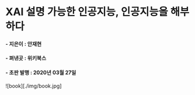 # XAI 설명 가능한 인공지능, 인공지능을 해부하다
#### - 지은이 : 안재현
#### - 펴낸곳 : 위키북스
#### - 초판 발행 : 2020년 03월 27일

![book][./img/book.jpg]
